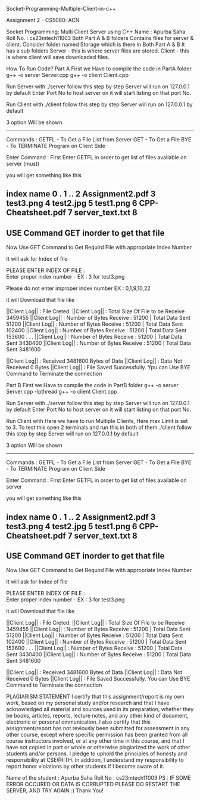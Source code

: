 Socket-Programming-Multiple-Client-in-c++

Assignment 2 - CS5060: ACN

Socket Programming: Multi Client Server using C++
Name     : Apurba Saha
Roll No. : cs23mtech11003
Both Part A & B folders Contains files for server & client.
Consider folder named Storage which is there in Both Part A & B
It has a sub folders
Server - this is where server files are stored.
Client - this is where client will save downloaded files.

How To Run Code?
Part A
First we Have to compile the code in PartA folder
g++ -o server Server.cpp 
g++ -o client Client.cpp 

Run Server with
./server
follow this step by step
Server will run on 127.0.0.1 by default
Enter Port No to host server on
it will start listing on that port No.

Run Client with
./client
follow this step by step
Server will run on 127.0.0.1 by default

3 option Will be shown

------------------------------------------------------
Commands : 
GETFL -  To Get a File List from Server
GET   -  To Get a File
BYE   -  To TERMINATE Program on Client Side

Enter Command :
First Enter GETFL in order to get list of files available on server (must)

you will get something like this

index name
0   .
1   ..
2   Assignment2.pdf
3   test3.png
4   test2.jpg
5   test1.png
6   CPP-Cheatsheet.pdf
7   server_text.txt
8 
------------------------------------------------------
USE Command GET inorder to get that file
------------------------------------------------------
Now Use GET Command to Get Requird File with appropriate Index Number

It will ask for Index of file

PLEASE ENTER INDEX OF FILE :  
Enter proper index number - EX : 3 for test3.png

Please do not enter improper index number EX : 0,1,9,10,22

it will Download that file like

||Client Log|| : File Creted.
||Client Log|| : Total Size Of File to be Receive 3459455
||Client Log|| : Number of Bytes Receive  : 51200 | Total Data Sent 51200
||Client Log|| : Number of Bytes Receive  : 51200 | Total Data Sent 102400
||Client Log|| : Number of Bytes Receive  : 51200 | Total Data Sent 153600
.
.
.
||Client Log|| : Number of Bytes Receive  : 51200 | Total Data Sent 3430400
||Client Log|| : Number of Bytes Receive  : 51200 | Total Data Sent 3481600

||Client Log|| : Received 3481600 Bytes of Data
||Client Log|| : Data Not Received 0 Bytes
||Client Log|| : File Saved Successfully.
Ypu can Use BYE Command to Terminate the connection

Part B
First we Have to compile the code in PartB folder
g++ -o server Server.cpp -lpthread 
g++ -o client Client.cpp 

Run Server with
./server
follow this step by step
Server will run on 127.0.0.1 by default
Enter Port No to host server on
it will start listing on that port No.

Run Client with
Here we have to run Multiple Clients, Here max Limit is set to 3. To test this open 2 terminals and run this in both of them
./client
follow this step by step
Server will run on 127.0.0.1 by default

3 option Will be shown

------------------------------------------------------
Commands : 
GETFL -  To Get a File List from Server
GET   -  To Get a File
BYE   -  To TERMINATE Program on Client Side

Enter Command :
First Enter GETFL in order to get list of files available on server

you will get something like this

index name
0   .
1   ..
2   Assignment2.pdf
3   test3.png
4   test2.jpg
5   test1.png
6   CPP-Cheatsheet.pdf
7   server_text.txt
8 
------------------------------------------------------
USE Command GET inorder to get that file
------------------------------------------------------
Now Use GET Command to Get Requird File with appropriate Index Number

It will ask for Index of file

PLEASE ENTER INDEX OF FILE :  
Enter proper index number - EX : 3 for test3.png

it will Download that file like

||Client Log|| : File Creted.
||Client Log|| : Total Size Of File to be Receive 3459455
||Client Log|| : Number of Bytes Receive  : 51200 | Total Data Sent 51200
||Client Log|| : Number of Bytes Receive  : 51200 | Total Data Sent 102400
||Client Log|| : Number of Bytes Receive  : 51200 | Total Data Sent 153600
.
.
.
||Client Log|| : Number of Bytes Receive  : 51200 | Total Data Sent 3430400
||Client Log|| : Number of Bytes Receive  : 51200 | Total Data Sent 3481600

||Client Log|| : Received 3481600 Bytes of Data
||Client Log|| : Data Not Received 0 Bytes
||Client Log|| : File Saved Successfully.
You can Use BYE Command to Terminate the connection

PLAGIARISM STATEMENT
I certify that this assignment/report is my own work, based on my personal study and/or research and that I have acknowledged all material and sources used in its preparation, whether they be books, articles, reports, lecture notes, and any other kind of document, electronic or personal ommunication. I also certify that this assignment/report has not reviously been submitted for assessment in any other course, except where specific permission has been granted from all course instructors involved, or at any other time in this course, and that I have not copied in part or whole or otherwise plagiarized the work of other students and/or persons. I pledge to uphold the principles of honesty and responsibility at CSE@IITH. In addition, I understand my responsibility to report honor violations by other students if I become aware of it.

Name of the student : Apurba Saha
Roll No : cs23mtech11003
PS : IF SOME ERROR OCCURED OR DATA IS CORRUPTED PLEASE DO RESTART THE SERVER, AND TRY AGAIN :)
Thank You!
